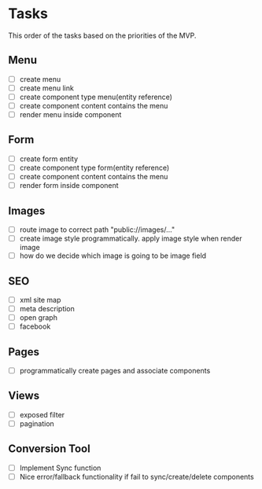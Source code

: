 Tasks
========

This order of the tasks based on the priorities of the MVP.

## Menu
- [ ] create menu
- [ ] create menu link
- [ ] create component type menu(entity reference)
- [ ] create component content contains the menu
- [ ] render menu inside component

## Form
- [ ] create form entity
- [ ] create component type form(entity reference)
- [ ] create component content contains the menu
- [ ] render form inside component

## Images	
- [ ] route image to correct path "public://images/..."
- [ ] create image style programmatically. apply image style when render image
- [ ] how do we decide which image is going to be image field

## SEO
- [ ] xml site map 
- [ ] meta description
- [ ] open graph
- [ ] facebook

## Pages
- [ ] programmatically create pages and associate components

## Views
- [ ] exposed filter 
- [ ] pagination

## Conversion Tool
- [ ] Implement Sync function
- [ ] Nice error/fallback functionality if fail to sync/create/delete components
